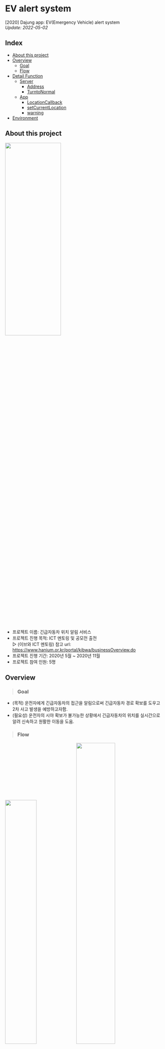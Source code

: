 # EV alert system
[2020] Dajung app: EV(Emergency Vehicle) alert system  
_Update: 2022-05-02_  
## **Index**
+ [About this project](#about-this-project)
+ [Overview](#overview)
  + [Goal](#goal)
  + [Flow](#flow)
+ [Detail Function](#detail-function)    
  + [Server](#server)
    + [Address](#1-addressphp--위치-비교)
    + [TurntoNormal](#2-turntonormalphp--긴급자동차-운전자가-일반자동차-운전자로-변경)
  + [App](#app)
    + [LocationCallback](#1-locationcallback--서버에서-긴급자동차의-위치를-받음)
    + [setCurrentLocation](#2-setcurrentlocation--수신받은-위치-정보를-화면에-표시함)
    + [warning](#3-warning-긴급자동차와-운전자가-일정-범위-내-근접하면-경고음-발생) 
+ [Environment](#environment)

## **About this project**
<img src = "https://user-images.githubusercontent.com/68631435/163201142-024fc295-7b25-4a72-b2cc-52f14154a010.png" width="60%" height="40%">   

+ 프로젝트 이름: 긴급자동차 위치 알림 서비스
+ 프로젝트 진행 목적: ICT 멘토링 및 공모전 출전    
▻ (이브와 ICT 멘토링) 참고 url: https://www.hanium.or.kr/portal/kibwa/businessOverview.do  
+ 프로젝트 진행 기간: 2020년 5월 ~ 2020년 11월  
+ 프로젝트 참여 인원: 5명  
## **Overview** 
> ### **Goal**
+ (목적) 운전자에게 긴급자동차의 접근을 알림으로써 긴급자동차 경로 확보를 도우고 2차 사고 발생을 예방하고자함.   
+ (필요성) 운전자의 시야 확보가 불가능한 상황에서 긴급자동차의 위치를 실시간으로 알려 신속하고 원활한 이동을 도움.   
> ### **Flow**
<img src = "https://user-images.githubusercontent.com/68631435/163202194-e6f579cf-888a-45f1-9d44-0b9036d7d5e8.png" width="45%" height="45%">   
<img src = "https://user-images.githubusercontent.com/68631435/163204774-367f1ab7-9e89-4b02-bd14-79ec5ee89c84.png" width="50%" height="height 20%">    

## **Detail Function**
### **Server**   
본 프로젝트의핵심 기능을 구현한 코드를 설명하였음.     
> #### **(1) address.php : 위치 비교**   
> 파일 위치: \gentelella-master\production\ address.php
``` php
$latitude = $_POST['Latitude'];
$longitude = $_POST['Longitude'];
$phonenum = $_POST['PhoneNum'];
$emg_button = $_POST['emg_button'];

$response = array();
$response["emergency"]=false;
$response["number"]=0;
$response["Latitude0"]='0';
$response["Longitude0"]='0';

$sql= "select * from address where phonenum = '$phonenum'";
$res= $conn->query($sql); // 운전자의 위치 정보

$sql1= "select * from personinfo where phonenum = '$phonenum'";
$res1= $conn->query($sql1); // 등록된 운전자인지 확인

if(mysqli_fetch_array($res1)!=NULL) // 등록된 운전자라면
{
    
    $response["emergency"]=true;
    if($emg_button==1)
    {
         //긴급자동차 운전자의 경우
        if(mysqli_fetch_array($res)==NULL){
            // 운전자의 위치값이 없는 경우 
            $sql2= "insert into address(phonenum, Latitude, Longitude) values('$phonenum', '$latitude','$longitude')";
            $res2= $conn->query($sql2); //운전자 위치 갱신(insert)
        }
        else{
            //운전자의 위치값 갱신 (update)
            $sql_update1 = "update address set Latitude='$latitude' where phonenum='$phonenum'";
            $sql_update2 = "update address set Longitude='$longitude' where phonenum='$phonenum'";

            $res_lat= $conn->query($sql_update1);
            $res_lng= $conn->query($sql_update2);
        }
    }
    else if(mysqli_fetch_array($res)!=NULL && $emg_button==0)
    {
        //일반 운전자
        $sql_delete = "delete from address where phonenum='$phonenum'";
        $res_delete = $conn->query($sql_delete); // 위치정보 삭제 -> 저장할 필요 없음
    }
}

$num=0;

// 형변환
$latitude_temp = (double)$latitude;
$longitude_temp = (double)$longitude;

$sql3= "select * from address where Latitude<$latitude_temp+0.005 and Latitude>$latitude_temp-0.005 and Longitude<$longitude_temp+0.005 and Longitude>$longitude_temp-0.005";
$res3= $conn->query($sql3); //긴급자동차 운전자와 일정 범위 안에 있는 운전자 정보 수집 

// 긴급자동차의 위치정보 배열 생성 
while($row=mysqli_fetch_array($res3)){
    $response["number"]=$num;
    $numstr = (string)$num;
    $response["Latitude$numstr"]= $row["Latitude"];
    $response["Longitude$numstr"]= $row["Longitude"];
    $num++;
}

echo json_encode($response);

``` 
+ (1) Client(운전자어플)에서 Server로 계속 자신의 위치정보(위도, 경도) 값을 전송함. 
+ (2) address에 저장된 긴급자동차 운전자 위치와 비교 후, 일정 범위 내에 겹치면 해당 긴급자동차 운전자의 위치 배열을 생성함. 
    + address는 긴급자동차 운전자의 위치 정보를 관리하는 테이블임. 
+ (3) 생성된 배열을 Client에 전송함.   

> #### **(2) turntonormal.php : 긴급자동차 운전자가 일반자동차 운전자로 변경**   
> 파일 위치: \gentelella-master\production\turntonormal.php  
``` php
$response = array();
$response["inaddress"]=false;

$sql= "select * from address where phonenum = '$phonenum'";
$res= $conn->query($sql); // 운전자의 위치 정보

$sql1= "select * from personinfo where phonenum = '$phonenum'";
$res1= $conn->query($sql1); // 운전자 등록 여부 확인 

if(mysqli_fetch_array($res1)!=NULL){ // 등록시 
    $delete_sql="delete from address where phonenum='$phonenum'";
    $del_res=$conn->query($delete_sql); // 운전자의 위치정보 모두 삭제

    $response["inaddress"]=true;
}
$num=0;

$address_sql= "select * from address";
$address_res= $conn->query($address_sql); #모든 긴급자동차 운전자의 위치 정보 

while($row=mysqli_fetch_array($address_res)){ 
    $response["num_inaddress"]=$num;
    $numstr = (string)$num;
    
    // 긴급자동차 운전자 위치정보 배열 생성
    $response["Latitude$numstr"]= $row["Latitude"];
    $response["Longitude$numstr"]= $row["Longitude"];
    $num++;
}

echo json_encode($response);
``` 
+ Client(운전자 어플)에서 긴급자동차 운전자가 일반자동차 운전자로 바꾸는 경우,   
+ (1) 긴급자동차 운전자로 등록되었던 운전자의 위치정보 삭제함. 
+ (2) address 테이블에 있는 모든 긴급자동차 운전자의 위치정보를 Client에게 전송함. 

### **App**   
본 프로젝트의핵심 기능을 구현한 코드를 설명하였음.    
> #### **(1) LocationCallback : 서버에서 긴급자동차의 위치를 받음.**   
```java
    LocationCallback locationCallback = new LocationCallback() {
        @Override
        public void onLocationResult(LocationResult locationResult) {
            super.onLocationResult(locationResult);
            List<Location> locationList = locationResult.getLocations();

            if (locationList.size() > 0) {

                Location location = locationList.get(locationList.size() - 1);
                //location = locationList.get(0);

                currentPosition = new LatLng(location.getLatitude(), location.getLongitude());

                String markerSnippet = "위도:" + location.getLatitude() + " 경도:" + location.getLongitude();

                /* 현재 위치정보 DB저장 */
                String Latitude = String.valueOf(location.getLatitude()); // 위치정보 받아서 string 변수에 넣기
                String Longitude = String.valueOf(location.getLongitude());
                Log.d(TAG, "PhoneNum : "+PhoneNum);

                Response.Listener<String> responseListener = new Response.Listener<String>() { // php 접속 응답 확인
                    @RequiresApi(api = Build.VERSION_CODES.LOLLIPOP)
                    @Override
                    public void onResponse(String response) {
                        try {
                            JSONObject jsonObject = new JSONObject(response);
                            int number = jsonObject.getInt("number"); // 전체 긴급자동차의 개수 

                            // 긴급자동차의 위치정보(위도, 경도값)
                            String[] lat = new String[number+2];
                            String[] lng = new String[number+2];

                            while(number>=0) {
                                lat[number] = jsonObject.getString("Latitude"+number);
                                lng[number] = jsonObject.getString("Longitude"+number);
                                Log.d(TAG, "Latitude : "+lat[number]);
                                Log.d(TAG, "Longitude : "+lng[number]);
                                number--;
                            }
                            setCurrentLocation(lat, lng); //현재 위치에 마커 생성 함수 
                            buttonactivate();
                        }

                        catch (JSONException e) {
                            e.printStackTrace();

                        }
                    }
                };

                // 서버로 Volley를 이용해서 요청
                AddressRequest addressRequest = new AddressRequest(Latitude, Longitude, PhoneNum, emg_button,ID,responseListener);
                RequestQueue queue = Volley.newRequestQueue(MainActivity.this);
                queue.add(addressRequest);

                Log.d(TAG, "onLocationResult : " + markerSnippet);


                if(wait!=1) {
                    CameraUpdate cameraUpdate = CameraUpdateFactory.newLatLng(currentPosition);
                    mMap.moveCamera(cameraUpdate);
                    mMap.animateCamera(CameraUpdateFactory.zoomTo(18));
                }
                wait=0;

                mCurrentLocatiion = location;

            }
        }


    };
``` 
+ volley로 긴급자동차의 위치를 계속해서 요청
+ 요청 시 운전자의 위치정보도 함께 송신하여 범위 내에 위치하는 긴급자동차 위치정보 수신함. 
+ 수신받은 긴급자동차 위치정보를 _setCurrentLocation()_ 함수에 넣어 화면 상에 표시함. 

> #### **(2) setCurrentLocation() : 수신받은 위치 정보를 화면에 표시함.**   
```java
public void setCurrentLocation(String[] lat, String[] lng) {
        int i=0;
        double distance;
        int bool_warning = 0;

        //현재 마커를 모두 삭제
        while(currentMarker[i]!=null){ 
            currentMarker[i].remove();
            i++;
        }

        i=0;
        while(lat[i]!=null)
        {
            double latitude = Double.parseDouble(lat[i]);
            double longitude = Double.parseDouble(lng[i]);

            LatLng currentLatLng = new LatLng(latitude, longitude); // maker 위치 ( 0.001 = 약 100m )
            Log.d(TAG, "currentLatLng : "+latitude + ", "+longitude);

            if (getDistance(currentPosition, currentLatLng) < 500 && getDistance(currentPosition, currentLatLng)!=0) { // 반경 내 마커가 있을 때,
                Log.d(TAG, "WARRING !! :" + getDistance(currentPosition, currentLatLng));
                distance = getDistance(currentPosition, currentLatLng); // 긴급자동차 위치와 운전자의 위치 간 거리 구함. 
                if (distance<min){
                    min = distance;
                }
                bool_warning = 1; //경고를 알려야함 
            }

            MarkerOptions markerOptions = new MarkerOptions();
            markerOptions.position(currentLatLng);
            markerOptions.draggable(true);
            BitmapDrawable bitmapdraw = (BitmapDrawable) getResources().getDrawable(R.drawable.redcircle); // maker icon 변경
            Bitmap b = bitmapdraw.getBitmap();
            Bitmap smallMarker = Bitmap.createScaledBitmap(b, 70, 50, false); // maker 크기
            markerOptions.icon(BitmapDescriptorFactory.fromBitmap(smallMarker));

            currentMarker[i] = mMap.addMarker(markerOptions); //지도에 Marker 띄우기
            i++;

        }

        if (bool_warning == 1) { // 반경 내 마커가 있을 때,
            warning(min); //반경 내 마커가 있을때 warning 함수 호출 -> 소리 및 화면 상 경고
            min=1000;
        }
    }
```
+ 수신받은 긴급자동차 위치정보를 기반으로 marker로 화면에 표시 
+ 실제 긴급자동차와 운전자의 거리를 계산하고 일정 반경 내에 위치하면 warning (진동, 소리)

> #### **(3) warning: 긴급자동차와 운전자가 일정 범위 내 근접하면 경고음 발생**
```java
@RequiresApi(api = Build.VERSION_CODES.LOLLIPOP)
    public void warning(double distance){
        soundwarning(distance);
        viewwarning();
    }

    public void soundwarning(double distance){
        Vibrator vibrator; //진동 알람 객체
        MediaPlayer player; //소리 알람 객체
        vibrator=(Vibrator)getSystemService(Context.VIBRATOR_SERVICE);
        vibrator.vibrate(new long []{500,1000,500,1000},-1);

        if(distance<=500 && distance>=200)
        {
            player=MediaPlayer.create(this,R.raw.emergency_500m);
            player.start();
        }
        else if(distance<200&&distance>=100)
        {
            player=MediaPlayer.create(this,R.raw.emergency_200m);
            Log.d(TAG, "distance100이상: "+distance);
            player.start();
        }
        else if(distance<100&&distance>=50)
        {
            player=MediaPlayer.create(this,R.raw.emergency_nearby);
            Log.d(TAG, "distance50이상: "+distance);
            player.start();
        }
        else if(distance<50&&distance>=10)
        {
            player=MediaPlayer.create(this,R.raw.little_urgent);
            Log.d(TAG, "distance10이상: "+distance);
            player.start();
        }
    }

    @RequiresApi(api = Build.VERSION_CODES.LOLLIPOP)
    public void viewwarning(){
        Animation mAnimation = new AlphaAnimation(1.0f, 0.3f);
        mAnimation.setDuration(1000);
        mAnimation.setInterpolator(new LinearInterpolator());
        mAnimation.setRepeatCount(3);
        mAnimation.setRepeatMode(Animation.REVERSE);
        mLayout.startAnimation(mAnimation);
    }
```
+ 운전 중인 운전자에게 신속하게 알리기 위해 긴급자동차와의 거리에 맞춤으로 경고음 및 진동 발생
+ 화면이 빨갛게 변해 깜빡이는 애니메이션 효과 적용

## **Environment** 
+ EC2(AWS): Amazon Linux release 2  
+ Putty : 리눅스 서버 원격 접속용 툴  
+ Apache(2.4.43) : 관리자 웹 페이지를 구동하는 웹 서버 프로그램  
+ Maria DB : 단말기 데이터를 저장 및 관리하는 데이터베이스 시스템  
+ PHP(5.4.16) : 서버 관리자 웹 페이지 처리 모듈 작성 언어  
+ Visual Studio Code : 웹 서버 HTML, CSS, Javascript, PHP 개발
+ 안드로이드 OS(9) : 스마트폰 운영체제
+ Android Studio (4.0.1) : Android application 프로그램 개발
+ Google API : 위치정보를 탐지하고 처리하기 위해 사용
